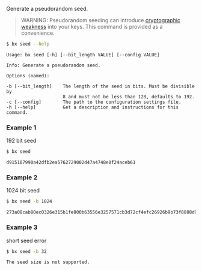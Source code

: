 Generate a pseudorandom seed.

> WARNING: Pseudorandom seeding can introduce [cryptographic weakness](http://cwe.mitre.org/data/definitions/338.html) into your keys. This command is provided as a convenience. 

```sh
$ bx seed --help
```
```
Usage: bx seed [-h] [--bit_length VALUE] [--config VALUE]                

Info: Generate a pseudorandom seed.                                      

Options (named):

-b [--bit_length]    The length of the seed in bits. Must be divisible by
                     8 and must not be less than 128, defaults to 192.   
-c [--config]        The path to the configuration settings file.        
-h [--help]          Get a description and instructions for this command.
```
### Example 1
192 bit seed
```sh
$ bx seed
```
```
d915107990a42dfb2ea5762729002d47a4748e0f24aceb61
```
### Example 2
1024 bit seed
```sh
$ bx seed -b 1024
```
```
273a08cab80ec0326e315b1fe800b63556e3257571cb3d72cf4efc26926b9b73f8808d9cae65b2ba48a19417426a147905fe260338acf7d5f0a214557b440a9e7fb4c344f0867f44cb042b4e434820b9c6f338a136ca120a4324ae717c8f483813a8fbf3854117bd9a37b94811cc51a616a0a534ecb7acabcacc7993252f2c39
```
### Example 3
short seed error
```sh
$ bx seed -b 32
```
```
The seed size is not supported.
```